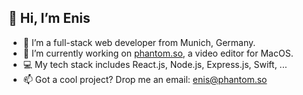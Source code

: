 ## 👋  Hi, I’m Enis
- 👾  I’m a full-stack web developer from Munich, Germany.
- 🌱  I’m currently working on [phantom.so](https://phantom.so), a video editor for MacOS.
- 💻  My tech stack includes React.js, Node.js, Express.js, Swift, ...
- 📫  Got a cool project? Drop me an email: enis@phantom.so
